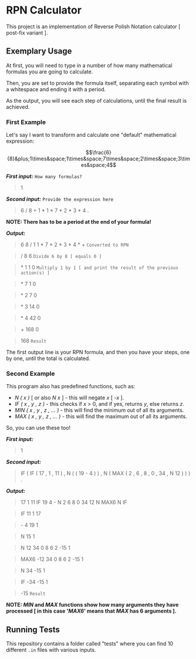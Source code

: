 
# RPN Calculator

This project is an implementation of Reverse Polish Notation calculator [ post-fix variant ].

## Exemplary Usage

At first, you will need to type in a number of how many mathematical formulas you are going to calculate.

Then, you are set to provide the formula itself, separating each symbol with a whitespace and ending it with a period.

As the output, you will see each step of calculations, until the final result is achieved.

### First Example

Let's say I want to transform and calculate one "default" mathematical expression:

$$\frac{6}{8}&plus;1\times&space;1\times&space;7\times&space;2\times&space;3\times&space;4$$

_**First input:**_ `How many formulas?`

> 1

_**Second input:**_ `Provide the expression here`

> 6 / 8 + 1 * 1 * 7 * 2 * 3 * 4 .

**NOTE: There has to be a period at the end of your formula!**

_**Output:**_

> 6 8 / 1 1 * 7 * 2 * 3 * 4 * + `Converted to RPN`

> \/  8 6 `Divide 6 by 8 [ equals 0 ] `

> \*  1 1 0 `Multiply 1 by 1 [ and print the result of the previous action(s) ]`

> \*  7 1 0

> \*  2 7 0

> \*  3 14 0

> \*  4 42 0

> \+  168 0

> 168 `Result`

The first output line is your RPN formula, and then you have your steps, one by one, until the total is calculated.

### Second Example

This program also has predefined functions, such as:

- _N ( x )_ [ or also _N x_ ] - this will negate _x_ [ _-x_ ].
- _IF ( x , y , z )_ - this checks if _x_ > 0, and if yes, returns _y_, else returns _z_.
- _MIN ( x , y , z , ... )_ - this will find the minimum out of all its arguments.
- _MAX ( x , y , z , ... )_ - this will find the maximum out of all its arguments.

So, you can use these too!

_**First input:**_

> 1

_**Second input:**_

> IF ( IF ( 17 , 1 , 11 ) , N ( ( 19 - 4 ) ) , N ( MAX ( 2 , 6 , 8 , 0 , 34 , N 12 ) ) ) .

_**Output:**_

> 17 1 11 IF 19 4 - N 2 6 8 0 34 12 N MAX6 N IF

> IF 11 1 17

> \- 4 19 1

> N 15 1

> N 12 34 0 8 6 2 -15 1

> MAX6 -12 34 0 8 6 2 -15 1

> N 34 -15 1

> IF -34 -15 1

> -15 `Result`

**NOTE: _MIN_ and _MAX_ functions show how many arguments they have processed [ in this case '_MAX6_' means that _MAX_ has 6 arguments ].**

## Running Tests

This repository contains a folder called "tests" where you can find 10 different `.in` files with various inputs.